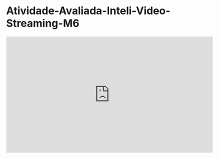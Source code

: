 # Atividade-Avaliada-Inteli-Video-Streaming-M6

<iframe width="560" height="315" src="https://youtu.be/4qpcMmQN1HY" frameborder="0" allow="accelerometer; autoplay; encrypted-media; gyroscope; picture-in-picture" allowfullscreen></iframe>